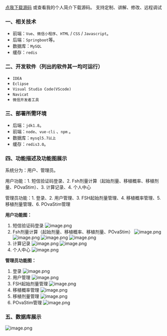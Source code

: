 [点我下载源码](https://www.oneprosol.com/detail/ba566a1a79ff421bb7c9f717e04713fe) 
或查看我的个人简介下载源码。
支持定制、讲解、修改、远程调试

### 一、相关技术

- 前端：`Vue`、`微信小程序`、`HTML` / `CSS` / `Javascript`。
- 后端：`Springboot`等。
- 数据库：`MySQL`
- 缓存：`redis`

### 二、开发软件（列出的软件其一均可运行）

- `IDEA`
- `Eclipse`
- `Visual Studio Code(VScode)`
- `Navicat`
- `微信开发者工具`

### 三、部署所需环境

- 后端：`jdk1.8`。
- 前端：`node`、`vue-cli` 、`npm`  。
- 数据库：`mysql5.7以上`
- 缓存：`redis3.0`。

### 四、功能描述及功能图展示

系统分为：用户、管理员。

用户功能：1. 短信验证码登录、2. Fsh剂量计算（起始剂量、移植概率、移植剂量、POvaStim）、3. 计算记录、4. 个人中心

管理员功能：1. 登录、2. 用户管理、3. FSH起始剂量管理、4. 移植概率管理、5. 移植剂量管理、6. POvaStim管理

**用户功能图：**

1. 短信验证码登录
   ![image.png](https://pic.picprosol.com/user_upload/1ca4a16527164fbdbe5588f4023765f3/2024-12-09%2011:41:52_image.png)
2. Fsh剂量计算（起始剂量、移植概率、移植剂量、POvaStim）
   ![image.png](https://pic.picprosol.com/user_upload/1ca4a16527164fbdbe5588f4023765f3/2024-12-09%2011:42:28_image.png)
   ![image.png](https://pic.picprosol.com/user_upload/1ca4a16527164fbdbe5588f4023765f3/2024-12-09%2011:42:37_image.png)
   ![image.png](https://pic.picprosol.com/user_upload/1ca4a16527164fbdbe5588f4023765f3/2024-12-09%2011:42:44_image.png)
   ![image.png](https://pic.picprosol.com/user_upload/1ca4a16527164fbdbe5588f4023765f3/2024-12-09%2011:42:54_image.png)
3. 计算记录
   ![image.png](https://pic.picprosol.com/user_upload/1ca4a16527164fbdbe5588f4023765f3/2024-12-09%2011:43:04_image.png)
   ![image.png](https://pic.picprosol.com/user_upload/1ca4a16527164fbdbe5588f4023765f3/2024-12-09%2011:43:18_image.png)
4. 个人中心
   ![image.png](https://pic.picprosol.com/user_upload/1ca4a16527164fbdbe5588f4023765f3/2024-12-09%2011:43:36_image.png)

**管理员功能图：**

1. 登录
   ![image.png](https://pic.picprosol.com/user_upload/1ca4a16527164fbdbe5588f4023765f3/2024-12-09%2011:44:13_image.png)
2. 用户管理
   ![image.png](https://pic.picprosol.com/user_upload/1ca4a16527164fbdbe5588f4023765f3/2024-12-09%2011:44:19_image.png)
3. FSH起始剂量管理
   ![image.png](https://pic.picprosol.com/user_upload/1ca4a16527164fbdbe5588f4023765f3/2024-12-09%2011:44:26_image.png)
4. 移植概率管理
   ![image.png](https://pic.picprosol.com/user_upload/1ca4a16527164fbdbe5588f4023765f3/2024-12-09%2011:44:31_image.png)
5. 移植剂量管理
   ![image.png](https://pic.picprosol.com/user_upload/1ca4a16527164fbdbe5588f4023765f3/2024-12-09%2011:44:37_image.png)
6. POvaStim管理
   ![image.png](https://pic.picprosol.com/user_upload/1ca4a16527164fbdbe5588f4023765f3/2024-12-09%2011:44:42_image.png)

### 五、数据库展示

![image.png](https://pic.picprosol.com/user_upload/1ca4a16527164fbdbe5588f4023765f3/2024-12-09%2011:45:04_image.png)



